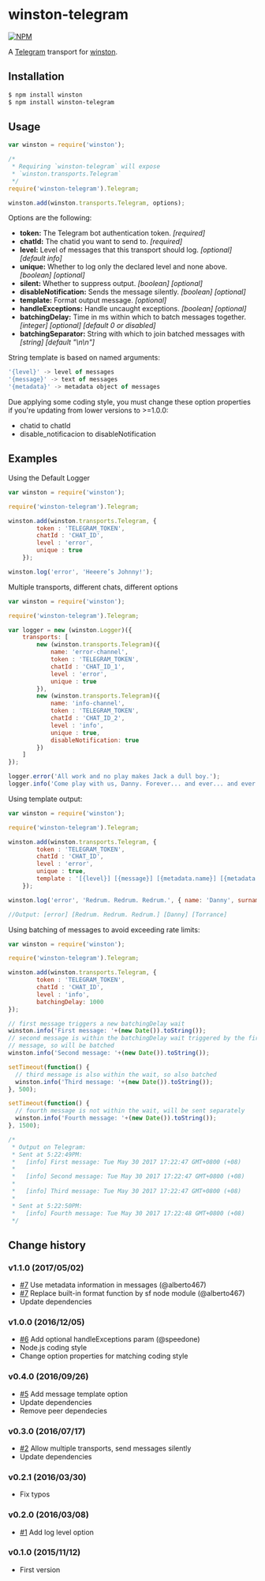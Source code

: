 # winston-telegram

[![NPM](https://nodei.co/npm/winston-telegram.png?downloads=true&downloadRank=true&stars=true)](https://nodei.co/npm/winston-telegram/)

A [Telegram][0] transport for [winston][1].

## Installation

``` sh
$ npm install winston
$ npm install winston-telegram
```

## Usage
``` js
var winston = require('winston');

/*
 * Requiring `winston-telegram` will expose
 * `winston.transports.Telegram`
 */
require('winston-telegram').Telegram;

winston.add(winston.transports.Telegram, options);
```

Options are the following:

* __token:__ The Telegram bot authentication token. *[required]*
* __chatId:__ The chatid you want to send to. *[required]*
* __level:__ Level of messages that this transport should log. *[optional]* *[default info]*
* __unique:__ Whether to log only the declared level and none above. *[boolean]* *[optional]*
* __silent:__ Whether to suppress output. *[boolean]* *[optional]*
* __disableNotification:__ Sends the message silently. *[boolean]* *[optional]*
* __template:__ Format output message. *[optional]*
* __handleExceptions:__ Handle uncaught exceptions. *[boolean]* *[optional]*
* __batchingDelay:__ Time in ms within which to batch messages together. *[integer]* *[optional]* *[default 0 or disabled]*
* __batchingSeparator:__ String with which to join batched messages with *[string]* *[default "\n\n"]*

String template is based on named arguments:
``` js
'{level}' -> level of messages
'{message}' -> text of messages
'{metadata}' -> metadata object of messages
```

Due applying some coding style, you must change these option properties if you're updating from lower versions to >=1.0.0:

- chatid to chatId
- disable_notificacion to disableNotification

## Examples
Using the Default Logger
``` js
var winston = require('winston');

require('winston-telegram').Telegram;

winston.add(winston.transports.Telegram, {
		token : 'TELEGRAM_TOKEN',
		chatId : 'CHAT_ID',
		level : 'error',
		unique : true
    });

winston.log('error', 'Heeere’s Johnny!');
```
Multiple transports, different chats, different options
``` js
var winston = require('winston');

require('winston-telegram').Telegram;

var logger = new (winston.Logger)({
	transports: [
		new (winston.transports.Telegram)({
			name: 'error-channel',
			token : 'TELEGRAM_TOKEN',
			chatId : 'CHAT_ID_1',
			level : 'error',
			unique : true
		}),
		new (winston.transports.Telegram)({
			name: 'info-channel',
			token : 'TELEGRAM_TOKEN',
			chatId : 'CHAT_ID_2',
			level : 'info',
			unique : true,
			disableNotification: true
		})
	]
});

logger.error('All work and no play makes Jack a dull boy.');
logger.info('Come play with us, Danny. Forever... and ever... and ever.');
```

Using template output:
``` js
var winston = require('winston');

require('winston-telegram').Telegram;

winston.add(winston.transports.Telegram, {
		token : 'TELEGRAM_TOKEN',
		chatId : 'CHAT_ID',
		level : 'error',
		unique : true,
		template : '[{level}] [{message}] [{metadata.name}] [{metadata.surname}]'
    });

winston.log('error', 'Redrum. Redrum. Redrum.', { name: 'Danny', surname: 'Torrance' });

//Output: [error] [Redrum. Redrum. Redrum.] [Danny] [Torrance]
```

Using batching of messages to avoid exceeding rate limits:
``` js
var winston = require('winston');

require('winston-telegram').Telegram;

winston.add(winston.transports.Telegram, {
		token : 'TELEGRAM_TOKEN',
		chatId : 'CHAT_ID',
		level : 'info',
		batchingDelay: 1000
});

// first message triggers a new batchingDelay wait
winston.info('First message: '+(new Date()).toString());
// second message is within the batchingDelay wait triggered by the first
// message, so will be batched
winston.info('Second message: '+(new Date()).toString());

setTimeout(function() {
  // third message is also within the wait, so also batched
  winston.info('Third message: '+(new Date()).toString());
}, 500);

setTimeout(function() {
  // fourth message is not within the wait, will be sent separately
  winston.info('Fourth message: '+(new Date()).toString());
}, 1500);

/*
 * Output on Telegram:
 * Sent at 5:22:49PM:
 *   [info] First message: Tue May 30 2017 17:22:47 GMT+0800 (+08)
 *
 *   [info] Second message: Tue May 30 2017 17:22:47 GMT+0800 (+08)
 *
 *   [info] Third message: Tue May 30 2017 17:22:47 GMT+0800 (+08)
 *
 * Sent at 5:22:50PM:
 *   [info] Fourth message: Tue May 30 2017 17:22:48 GMT+0800 (+08)
 */
```

## Change history

### v1.1.0 (2017/05/02)
- [#7](https://github.com/ivanmarban/winston-telegram/pull/7) Use metadata information in messages (@alberto467)
- [#7](https://github.com/ivanmarban/winston-telegram/pull/7) Replace built-in format function by sf node module (@alberto467)
- Update dependencies

### v1.0.0 (2016/12/05)
- [#6](https://github.com/ivanmarban/winston-telegram/pull/6) Add optional handleExceptions param (@speedone)
- Node.js coding style
- Change option properties for matching coding style

### v0.4.0 (2016/09/26)
- [#5](https://github.com/ivanmarban/winston-telegram/issues/5) Add message template option
- Update dependencies
- Remove peer dependecies

### v0.3.0 (2016/07/17)
- [#2](https://github.com/ivanmarban/winston-telegram/issues/2) Allow multiple transports, send messages silently
- Update dependencies

### v0.2.1 (2016/03/30)
- Fix typos

### v0.2.0 (2016/03/08)
- [#1](https://github.com/ivanmarban/winston-telegram/issues/1) Add log level option

### v0.1.0 (2015/11/12)
- First version

[0]: https://telegram.org/
[1]: https://github.com/flatiron/winston
